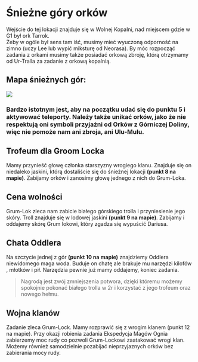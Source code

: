 # Śnieżne góry orków

Wejście do tej lokacji znajduje się w Wolnej Kopalni, nad miejscem gdzie w G1 był ork Tarrok.  
Żeby w ogóle był sens tam iść, musimy mieć wyuczoną odporność na zimno (uczy Lee lub wypić miksturę od Neorasa). By móc rozpocząć zadania z orkami musimy także posiadać orkową zbroję, którą otrzymamy od Ur-Tralla za zadanie z orkową kopalnią.

## Mapa śnieżnych gór:

[![](https://steamuserimages-a.akamaihd.net/ugc/1824514739929992329/F9BDC24039B3917155F61BC2309E19AF07084F29/)](https://steamuserimages-a.akamaihd.net/ugc/1824514739929992329/F9BDC24039B3917155F61BC2309E19AF07084F29/)

### Bardzo istotnym jest, aby na początku udać się do punktu 5 i aktywować teleporty. Należy także unikać orków, jako że nie respektują oni symboli przyjaźni od Orków z Górniczej Doliny, więc nie pomoże nam ani zbroja, ani Ulu-Mulu.

## Trofeum dla Groom Locka

Mamy przynieść głowę członka starszyzny wrogiego klanu. Znajduje się on niedaleko jaskini, którą dostaliście się do śnieżnej lokacji **(punkt 8 na mapie)**. Zabijamy orków i zanosimy głowę jednego z nich do Grum-Loka.

## Cena wolności

Grum-Lok zleca nam zabicie białego górskiego trolla i przyniesienie jego skóry. Troll znajduje się w lodowej jaskini **(punkt 9 na mapie)**. Zabijamy i oddajemy skórę Grum lokowi, który zgadza się wypuścić Dariusa.

## Chata Oddlera

Na szczycie jednej z gór **(punkt 10 na mapie)** znajdziemy Oddlera niewidomego maga woda. Buduje on chatę ale brakuje mu narzędzi kilofów , młotków i pił. Narzędzia pewnie już mamy oddajemy, koniec zadania.
> Nagrodą jest zwój zmniejszenia potwora, dzięki któremu możemy spokojnie pokonać białego trolla w 2r i korzystać z jego trofeum oraz nowego hełmu.

## Wojna klanów

Zadanie zleca Grum-Lock. Mamy rozprawić się z wrogim klanem (punkt 12 na mapie). Przy okazji robienia zadania Ekspedycja Magów Ognia zabierzemy moc rudy co pozwoli Grum-Lockowi zaatakować wrogi klan. Możemy również samodzielnie pozabijać nieprzyjaznych orków bez zabierania mocy rudy.

